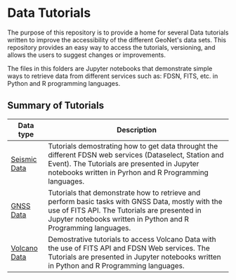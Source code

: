 # Data Tutorials

The purpose of this repository is to provide a home for several Data tutorials written to improve the accessibility of the different GeoNet's data sets. This repository provides an easy way to access the tutorials, versioning, and allows the users to suggest changes or improvements.

The files in this folders are Jupyter notebooks that demonstrate simple ways to retrieve data from different services such as: FDSN, FITS, etc. in Python and R programming languages. 

## Summary of Tutorials

| Data type  | Description   |
| ------------- | ------------- |
| [Seismic Data](Seismic_Data) | Tutorials demostrating how to get data throught the different FDSN web services (Dataselect, Station and Event). The Tutorials are presented in Jupyter notebooks written in Pyrhon and R Programming languages.|
| [GNSS Data](GNSS_Data) | Tutorials that demonstrate how to retrieve and perform basic tasks with GNSS Data, mostly with the use of FITS API. The Tutorials are presented in Jupyter notebooks written in Python and R Programming languages.|
| [Volcano Data](Volcano_Data) | Demostrative tutorials to access Volcano Data with the use of FITS API and FDSN Web services. The Tutorials are presented in Jupyter notebooks written in Python and R Programming languages.|
